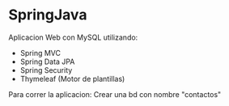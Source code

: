 # SpringJava
Aplicacion Web con MySQL utilizando:
- Spring MVC
- Spring Data JPA
- Spring Security
- Thymeleaf (Motor de plantillas)

Para correr la aplicacion:
Crear una bd con nombre "contactos"
